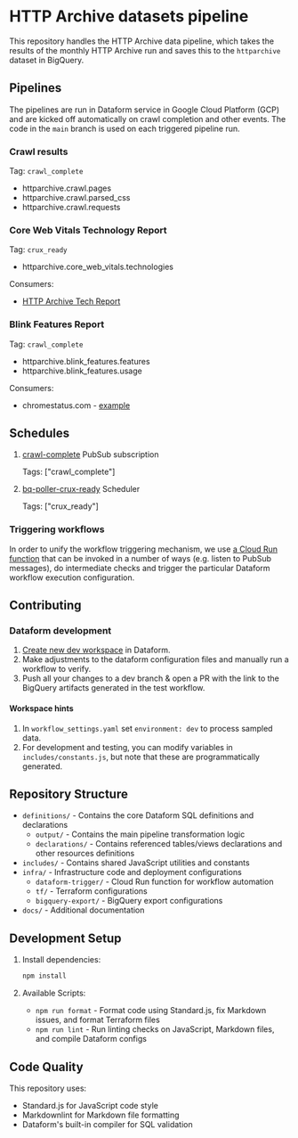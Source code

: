 # HTTP Archive datasets pipeline

This repository handles the HTTP Archive data pipeline, which takes the results of the monthly HTTP Archive run and saves this to the `httparchive` dataset in BigQuery.

## Pipelines

The pipelines are run in Dataform service in Google Cloud Platform (GCP) and are kicked off automatically on crawl completion and other events. The code in the `main` branch is used on each triggered pipeline run.

### Crawl results

Tag: `crawl_complete`

- httparchive.crawl.pages
- httparchive.crawl.parsed_css
- httparchive.crawl.requests

### Core Web Vitals Technology Report

Tag: `crux_ready`

- httparchive.core_web_vitals.technologies

Consumers:

- [HTTP Archive Tech Report](https://httparchive.org/reports/techreport/landing)

### Blink Features Report

Tag: `crawl_complete`

- httparchive.blink_features.features
- httparchive.blink_features.usage

Consumers:

- chromestatus.com - [example](https://chromestatus.com/metrics/feature/timeline/popularity/2089)

## Schedules

1. [crawl-complete](https://console.cloud.google.com/cloudpubsub/subscription/detail/dataformTrigger?authuser=7&project=httparchive) PubSub subscription

    Tags: ["crawl_complete"]

2. [bq-poller-crux-ready](https://console.cloud.google.com/cloudscheduler/jobs/edit/us-central1/bq-poller-crux-ready?authuser=7&project=httparchive) Scheduler

    Tags: ["crux_ready"]

### Triggering workflows

In order to unify the workflow triggering mechanism, we use [a Cloud Run function](./infra/README.md) that can be invoked in a number of ways (e.g. listen to PubSub messages), do intermediate checks and trigger the particular Dataform workflow execution configuration.

## Contributing

### Dataform development

1. [Create new dev workspace](https://cloud.google.com/dataform/docs/quickstart-dev-environments) in Dataform.
2. Make adjustments to the dataform configuration files and manually run a workflow to verify.
3. Push all your changes to a dev branch & open a PR with the link to the BigQuery artifacts generated in the test workflow.

#### Workspace hints

1. In `workflow_settings.yaml` set `environment: dev` to process sampled data.
2. For development and testing, you can modify variables in `includes/constants.js`, but note that these are programmatically generated.

## Repository Structure

- `definitions/` - Contains the core Dataform SQL definitions and declarations
  - `output/` - Contains the main pipeline transformation logic
  - `declarations/` - Contains referenced tables/views declarations and other resources definitions
- `includes/` - Contains shared JavaScript utilities and constants
- `infra/` - Infrastructure code and deployment configurations
  - `dataform-trigger/` - Cloud Run function for workflow automation
  - `tf/` - Terraform configurations
  - `bigquery-export/` - BigQuery export configurations
- `docs/` - Additional documentation

## Development Setup

1. Install dependencies:

    ```bash
    npm install
    ```

2. Available Scripts:

    - `npm run format` - Format code using Standard.js, fix Markdown issues, and format Terraform files
    - `npm run lint` - Run linting checks on JavaScript, Markdown files, and compile Dataform configs

## Code Quality

This repository uses:

- Standard.js for JavaScript code style
- Markdownlint for Markdown file formatting
- Dataform's built-in compiler for SQL validation
